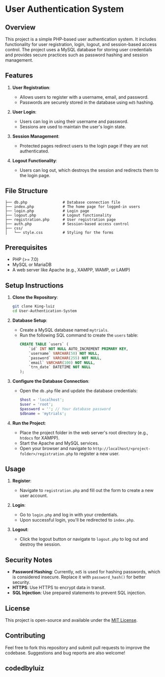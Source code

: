 # User Authentication System

## Overview
This project is a simple PHP-based user authentication system. It includes functionality for user registration, login, logout, and session-based access control. The project uses a MySQL database for storing user credentials and provides secure practices such as password hashing and session management.

## Features
1. **User Registration**:
   - Allows users to register with a username, email, and password.
   - Passwords are securely stored in the database using `md5` hashing.

2. **User Login**:
   - Users can log in using their username and password.
   - Sessions are used to maintain the user's login state.

3. **Session Management**:
   - Protected pages redirect users to the login page if they are not authenticated.

4. **Logout Functionality**:
   - Users can log out, which destroys the session and redirects them to the login page.

## File Structure
```
├── db.php                # Database connection file
├── index.php             # The home page for logged-in users
├── login.php             # Login page
├── logout.php            # Logout functionality
├── registration.php      # User registration page
├── auth.php              # Session-based access control
├── css/
│   └── style.css         # Styling for the forms
```

## Prerequisites
- PHP (>= 7.0)
- MySQL or MariaDB
- A web server like Apache (e.g., XAMPP, WAMP, or LAMP)

## Setup Instructions

1. **Clone the Repository**:
   ```bash
   git clone King-luiz
   cd User-Authentication-System
   ```

2. **Database Setup**:
   - Create a MySQL database named `mytrials`.
   - Run the following SQL command to create the `users` table:
     ```sql
     CREATE TABLE `users` (
         `id` INT NOT NULL AUTO_INCREMENT PRIMARY KEY,
         `username` VARCHAR(50) NOT NULL,
         `password` VARCHAR(255) NOT NULL,
         `email` VARCHAR(100) NOT NULL,
         `trn_date` DATETIME NOT NULL
     );
     ```

3. **Configure the Database Connection**:
   - Open the `db.php` file and update the database credentials:
     ```php
     $host = 'localhost';
     $user = 'root';
     $password = ''; // Your database password
     $dbname = 'mytrials';
     ```

4. **Run the Project**:
   - Place the project folder in the web server's root directory (e.g., `htdocs` for XAMPP).
   - Start the Apache and MySQL services.
   - Open your browser and navigate to `http://localhost/<project-folder>/registration.php` to register a new user.

## Usage
1. **Register**:
   - Navigate to `registration.php` and fill out the form to create a new user account.

2. **Login**:
   - Go to `login.php` and log in with your credentials.
   - Upon successful login, you'll be redirected to `index.php`.

3. **Logout**:
   - Click the logout button or navigate to `logout.php` to log out and destroy the session.

## Security Notes
- **Password Hashing**: Currently, `md5` is used for hashing passwords, which is considered insecure. Replace it with `password_hash()` for better security.
- **HTTPS**: Use HTTPS to encrypt data in transit.
- **SQL Injection**: Use prepared statements to prevent SQL injection.

## License
This project is open-source and available under the [MIT License](LICENSE).

## Contributing
Feel free to fork this repository and submit pull requests to improve the codebase. Suggestions and bug reports are also welcome!

## codedbyluiz

